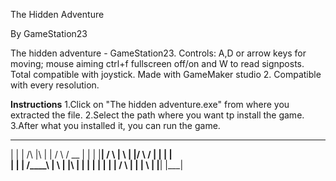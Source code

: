 The Hidden Adventure 

By GameStation23

The hidden adventure - GameStation23. Controls: A,D or arrow keys for moving;
mouse aiming ctrl+f fullscreen off/on and W to read signposts. Total compatible with joystick. Made with GameMaker studio 2. Compatible with every resolution.

**Instructions**
1.Click on "The hidden adventure.exe" from where you extracted the file.
2.Select the path where you want tp install the game.
3.After what you installed it, you can run the game.

___
 |  |  |     /\     |\   |  | /    \   /  __  |   |
 |  |__|    /  \    | \  |  |/      \ /  |  | |   |  
 |  |  |   /____\   |  \ |  |\       |   |  | |   |
 |  |  |  /      \  |   \|  | \      |   |__| |___|  
